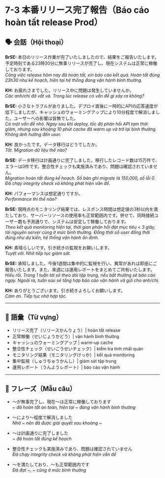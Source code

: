 # 7-3 本番リリース完了報告（Báo cáo hoàn tất release Prod）

## 🗣️ 会話（Hội thoại）

**BrSE:** 本日のリリース作業が完了いたしましたので、結果をご報告いたします。予定時刻である23時30分に無事リリースが完了し、現在システムは正常に稼働しております。  
*Công việc release hôm nay đã hoàn tất, xin báo cáo kết quả. Hoàn tất đúng 23h30 như kế hoạch, hiện tại hệ thống đang vận hành bình thường.*  

**KH:** お疲れさまでした。リリース中に問題は発生していませんか。  
*Các anh/chị đã vất vả. Trong lúc release có vấn đề gì xảy ra không?*  

**BrSE:** 小さなトラブルがありました。デプロイ直後に一時的にAPIの応答速度が低下しましたが、キャッシュのウォーミングアップにより10分程度で解消しました。ユーザーへの影響は皆無でした。  
*Có một vấn đề nhỏ. Ngay sau khi deploy, tốc độ phản hồi API tạm thời giảm, nhưng sau khoảng 10 phút cache đã warm up và trở lại bình thường. Không ảnh hưởng đến user.*  

**KH:** 良かったです。データ移行はどうでしたか。  
*Tốt. Migration dữ liệu thế nào?*  

**BrSE:** データ移行は計画通りに完了しました。移行したレコード数は15万件で、エラーは0件です。整合性チェックも実施済みであり、問題は確認されていません。  
*Migration hoàn tất đúng kế hoạch. Số bản ghi migrate là 150,000, số lỗi 0. Đã chạy integrity check và không phát hiện vấn đề.*  

**KH:** パフォーマンスは想定通りですか。  
*Performance thì thế nào?*  

**BrSE:** 現時点のモニタリング結果では、レスポンス時間は想定値の3秒以内を満たしており、サーバーリソースの使用率も正常範囲内です。併せて、同時接続ユーザー数も予測通りで、システムは安定して稼働しております。  
*Theo kết quả monitoring hiện tại, thời gian phản hồi đạt mục tiêu < 3 giây, tài nguyên server cũng ở mức bình thường. Đồng thời số user đồng thời đúng như dự kiến, hệ thống vận hành ổn định.*  

**KH:** 素晴らしいです。引き続きの監視をお願いします。  
*Tuyệt vời. Nhờ tiếp tục giám sát.*  

**BrSE:** 承知しました。今後1週間は集中的に監視を行い、異常があれば即座にご報告いたします。また、来週には運用レポートをまとめてご共有いたします。  
*Hiểu rồi. Trong 1 tuần tới sẽ theo dõi tập trung, nếu bất thường sẽ báo cáo ngay. Ngoài ra, tuần sau sẽ tổng hợp báo cáo vận hành và gửi cho anh/chị.*  

**KH:** ありがとうございます。引き続きよろしくお願いします。  
*Cảm ơn. Tiếp tục nhờ hợp tác.*  

---

## 📖 語彙（Từ vựng）

- リリース完了（リリースかんりょう）| hoàn tất release  
- 正常稼働（せいじょうかどう）| vận hành bình thường  
- キャッシュのウォーミングアップ | warm-up cache  
- 整合性チェック（せいごうせいチェック）| kiểm tra tính nhất quán  
- モニタリング結果（モニタリングけっか）| kết quả monitoring  
- 集中監視（しゅうちゅうかんし）| giám sát tập trung  
- 運用レポート（うんようレポート）| báo cáo vận hành  

---

## 📝 フレーズ（Mẫu câu）

- ～が無事完了し、現在～は正常に稼働しております  
  *~ đã hoàn tất an toàn, hiện tại ~ đang vận hành bình thường*  

- ～により～程度で解消しました  
  *Nhờ ~ nên đã được giải quyết sau khoảng ~*  

- ～は計画通りに完了しました  
  *~ đã hoàn tất đúng kế hoạch*  

- 整合性チェックも実施済みであり、問題は確認されていません  
  *Đã chạy integrity check và không phát hiện vấn đề*  

- ～を満たしており、～も正常範囲内です  
  *Đã đạt ~, ~ cũng ở mức bình thường*  


